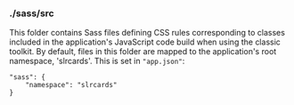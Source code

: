 ### ./sass/src

This folder contains Sass files defining CSS rules corresponding to classes
included in the application's JavaScript code build when using the classic toolkit.
By default, files in this folder are mapped to the application's root namespace, 'slrcards'.
This is set in `"app.json"`:

    "sass": {
        "namespace": "slrcards"
    }